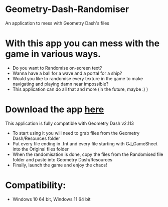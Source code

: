 # Geometry-Dash-Randomiser
An application to mess with Geometry Dash's files

# With this app you can mess with the game in various ways.

- Do you want to Randomise on-screen text?
- Wanna have a ball for a wave and a portal for a ship?
- Would you like to randomise every texture in the game to make navigating and playing damn near impossible?
- This application can do all that and more (in the future, maybe :) )

# Download the app [here](https://github.com/Hydrough2k2k/Geometry-Dash-Randomiser/releases/tag/Geometry-Dash-Ransomiser)

This application is fully compatible with Geometry Dash v2.113
- To start using it you will need to grab files from the Geometry Dash/Resources folder
- Put every file ending in .fnt and every file starting with GJ_GameSheet into the Original files folder
- When the randomisation is done, copy the files from the Randomised file folder and paste into Geometry Dash/Resources
- Finally, launch the game and enjoy the chaos!

# Compatibility:

- Windows 10 64 bit, Windows 11 64 bit

